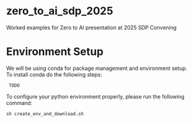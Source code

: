 # zero_to_ai_sdp_2025
Worked examples for Zero to AI presentation at 2025 SDP Convening

# Environment Setup
We will be using conda for package management and environment setup. To install conda do the following steps:

``` TODO```

To configure your python environment properly, please run the following command:

```sh create_env_and_download.sh```
